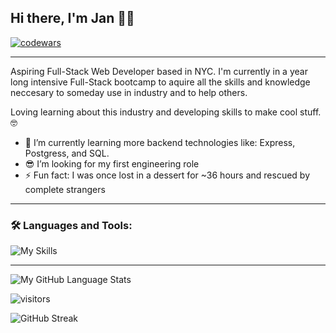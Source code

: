 ## Hi there, I'm Jan 👋🏽
<!--
**JC-MT/JC-MT** is a ✨ _special_ ✨ repository because its `README.md` (this file) appears on your GitHub profile. -->
[![codewars](https://www.codewars.com/users/JC-MT/badges/small)](https://www.codewars.com/users/JC-MT)

---

Aspiring Full-Stack Web Developer based in NYC. I'm currently in a year long intensive Full-Stack bootcamp to aquire all the skills and knowledge neccesary to someday use in industry and to help others.

Loving learning about this industry and developing skills to make cool stuff. 🤓
 
- 🌱 I’m currently learning more backend technologies like: Express, Postgress, and SQL.
- 😎 I’m looking for my first engineering role
- ⚡ Fun fact: I was once lost in a dessert for ~36 hours and rescued by complete strangers

---

### 🛠 Languages and Tools:

![My Skills](https://skillicons.dev/icons?i=html,css,js,nodejs,react,git,netlify,firebase,vscode)

---

![My GitHub Language Stats](https://github-readme-stats.vercel.app/api/top-langs/?username=JC-MT&langs_count=5&theme=tokyonight&layout=compact)

![visitors](https://github-readme-stats.vercel.app/api?username=JC-MT&show_icons=true&hide_border=true&include_all_commits=true&theme=tokyonight)

![GitHub Streak](https://github-readme-streak-stats.herokuapp.com/?user=JC-MT&theme=dark&background=000000)







